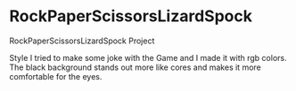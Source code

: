 # RockPaperScissorsLizardSpock
 RockPaperScissorsLizardSpock Project

Style
I tried to make some joke with the Game and I made it with rgb colors.
The black background stands out more like cores and makes it more comfortable for the eyes.
